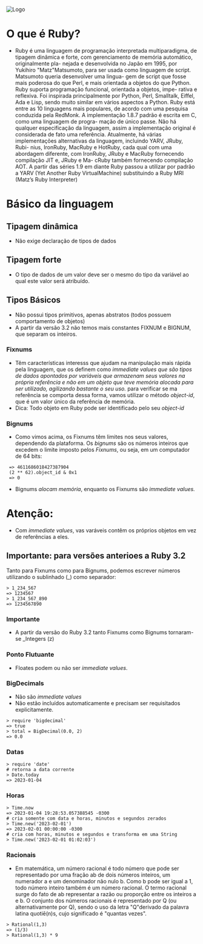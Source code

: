 ![Logo](https://upload.wikimedia.org/wikipedia/commons/7/73/Ruby_logo.svg)

# O que é Ruby?
* Ruby é uma linguagem de programação interpretada multiparadigma, de tipagem
dinâmica e forte, com gerenciamento de memória automático, originalmente pla-
nejada e desenvolvida no Japão em 1995, por Yukihiro "Matz"Matsumoto, para
ser usada como linguagem de script. Matsumoto queria desenvolver uma lingua-
gem de script que fosse mais poderosa do que Perl, e mais orientada a objetos
do que Python. Ruby suporta programação funcional, orientada a objetos, impe-
rativa e reflexiva. Foi inspirada principalmente por Python, Perl, Smalltalk, Eiffel,
Ada e Lisp, sendo muito similar em vários aspectos a Python. Ruby está entre
as 10 linguagens mais populares, de acordo com uma pesquisa conduzida pela
RedMonk.
A implementação 1.8.7 padrão é escrita em C, como uma linguagem de progra-
mação de único passe. Não há qualquer especificação da linguagem, assim a
implementação original é considerada de fato uma referência. Atualmente, há
várias implementações alternativas da linguagem, incluindo YARV, JRuby, Rubi-
nius, IronRuby, MacRuby e HotRuby, cada qual com uma abordagem diferente,
com IronRuby, JRuby e MacRuby fornecendo compilação JIT e, JRuby e Ma-
cRuby também fornecendo compilação AOT. A partir das séries 1.9 em diante
Ruby passou a utilizar por padrão a YARV (Yet Another Ruby VirtualMachine)
substituindo a Ruby MRI (Matz’s Ruby Interpreter)

# Básico da linguagem
## Tipagem dinâmica
* Não exige declaração de tipos de dados

## Tipagem forte
* O tipo de dados de um valor deve ser o mesmo do tipo da variável ao qual este valor será atribuído.
## Tipos Básicos
* Não possui tipos primitivos, apenas abstratos (todos possuem comportamento de objetos)
* A partir da versão 3.2 não temos mais constantes FIXNUM e BIGNUM, que separam os inteiros.
### Fixnums
* Têm características interesss que ajudam na manipulação mais rápida pela linguagem, que os definem como _immediate values_ *que são tipos de dados apontados por variáveis que armazenam seus valores na própria referência e não em um objeto que teve memória alocada para ser utilizado, agilizando bastante o seu uso.*  para verificar se ma referência se comporta dessa forma, vamos utilizar o método _object-id_, que é um valor único da referência de memória.
* Dica: Todo objeto em Ruby pode ser identificado pelo seu _object-id_
### Bignums
* Como vimos acima, os Fixnums têm limites nos seus valores, dependendo da plataforma. Os _bignums_ são os números inteiros que excedem o limite imposto pelos _Fixnums_, ou seja, em um computador de 64 bits:

```(2 ** 62)
 => 4611686018427387904 
 (2 ** 62).object_id & 0x1
 => 0

 ``````
* Bignums _alocam memória_, enquanto os Fixnums são _immediate values._
# Atenção:
* Com _immediate values_, vas varáveis contêm os próprios objetos em vez de referẽncias a eles.

## Importante: para versões anterioes a Ruby 3.2

Tanto para Fixnums como para Bignums, podemos escrever números utilizando o sublinhado (_) como separador:

```
> 1_234_567
=> 1234567
> 1_234_567_890
=> 1234567890

```
### Importante
* A partir da versão do Ruby 3.2 tanto Fixnums como Bignums tornaram-se _Integers (z)

### Ponto Flutuante
* Floates podem ou não ser _immediate values_.

### BigDecimals
* Não são _immediate values_
* Não estão incluídos automaticamente e precisam ser requisitados explicitamente.


```
> require 'bigdecimal'
=> true
> total = BigDecimal(0.0, 2)
=> 0.0
```

### Datas

```
> require 'date'
# retorna a data corrente
> Date.today
=> 2023-01-04

```

### Horas
```
> Time.now
=> 2023-01-04 19:28:53.057388545 -0300
# cria somente com data e horas, minutos e segundos zerados
> Time.new('2023-02-01')
=> 2023-02-01 00:00:00 -0300
# cria com horas, minutos e segundos e transforma em uma String
> Time.new('2023-02-01 01:02:03')

```
### Racionais
* Em matemática, um número racional é todo número que pode ser representado
por uma fração ab de dois números inteiros, um numerador a e um denominador
não nulo b. Como b pode ser igual a 1, todo número inteiro também é um número
racional. O termo racional surge do fato de ab representar a razão ou proporção
entre os inteiros a e b.
O conjunto dos números racionais é representado por Q (ou alternativamente por
Q), sendo o uso da letra "Q"derivado da palavra latina quotiē(n)s, cujo significado
é "quantas vezes".

```
> Rational(1,3)
=> (1/3)
> Rational(1,3) * 9

```

